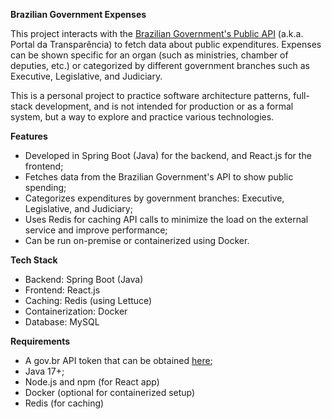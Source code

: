 **Brazilian Government Expenses**

This project interacts with the [Brazilian Government's Public API](https://api.portaldatransparencia.gov.br/api-de-dados) (a.k.a. Portal da Transparência) to fetch data about public expenditures. Expenses can be shown specific for an organ (such as ministries, chamber of deputies, etc.) or categorized by different government branches such as Executive, Legislative, and Judiciary. 

This is a personal project to practice software architecture patterns, full-stack development, and is not intended for production or as a formal system, but a way to explore and practice various technologies.

**Features**
 - Developed in Spring Boot (Java) for the backend, and React.js for the frontend;
 - Fetches data from the Brazilian Government's API to show public spending;
 - Categorizes expenditures by government branches: Executive, Legislative, and Judiciary;
 - Uses Redis for caching API calls to minimize the load on the external service and improve performance;
 - Can be run on-premise or containerized using Docker.

**Tech Stack**
 - Backend: Spring Boot (Java)
 - Frontend: React.js
 - Caching: Redis (using Lettuce)
 - Containerization: Docker
 - Database: MySQL

**Requirements**
 - A gov.br API token that can be obtained [here](https://portaldatransparencia.gov.br/api-de-dados/cadastrar-email);
 - Java 17+;
 - Node.js and npm (for React app)
 - Docker (optional for containerized setup)
 - Redis (for caching)
